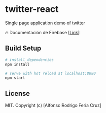 # twitter-react
Single page application demo of twitter

🔥 Documentación de Firebase [[Link](https://goo.gl/c2HAEl)]

## Build Setup

``` bash
# install dependencies
npm install

# serve with hot reload at localhost:8080
npm start

```


## License
MIT. Copyright (c) [Alfonso Rodrigo Feria Cruz]
